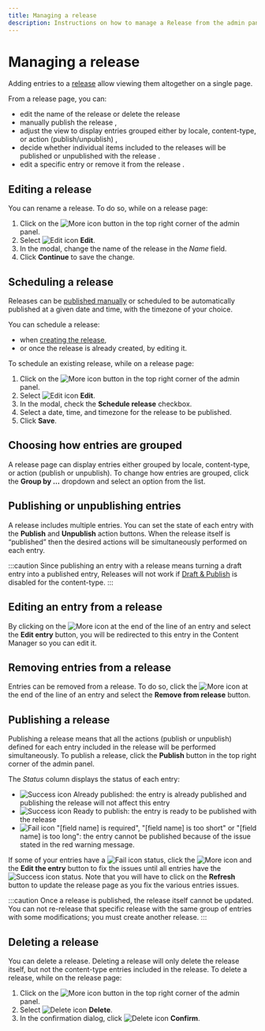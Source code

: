 ```yaml
---
title: Managing a release
description: Instructions on how to manage a Release from the admin panel
---
```



# Managing a release  

Adding entries to a [release](/user-docs/releases/introduction) allow viewing them altogether on a single page.





From a release page, you can:

- edit the name of the release or delete the release 
- manually publish the release ,
- adjust the view to display entries grouped either by locale, content-type, or action (publish/unpublish) ,
- decide whether individual items included to the releases will be published or unpublished with the release .
- edit a specific entry or remove it from the release .

## Editing a release

You can rename a release. To do so, while on a release page:

1. Click on the ![More icon](/img/assets/icons/more.svg) button in the top right corner of the admin panel.
2. Select ![Edit icon](/img/assets/icons/edit.svg) **Edit**.
3. In the modal, change the name of the release in the _Name_ field.
4. Click **Continue** to save the change.

## Scheduling a release

Releases can be [published manually](#publishing-a-release) or scheduled to be automatically published at a given date and time, with the timezone of your choice.

You can schedule a release:
- when [creating the release](/user-docs/releases/creating-a-release),
- or once the release is already created, by editing it.

To schedule an existing release, while on a release page:
1. Click on the ![More icon](/img/assets/icons/more.svg) button in the top right corner of the admin panel.
2. Select ![Edit icon](/img/assets/icons/edit.svg) **Edit**.
3. In the modal, check the **Schedule release** checkbox.
4. Select a date, time, and timezone for the release to be published.
5. Click **Save**.



## Choosing how entries are grouped

A release page can display entries either grouped by locale, content-type, or action (publish or unpublish). To change how entries are grouped, click the **Group by …** dropdown and select an option from the list.

## Publishing or unpublishing entries

A release includes multiple entries. You can set the state of each entry with the **Publish** and **Unpublish** action buttons. When the release itself is “published” then the desired actions will be simultaneously performed on each entry.

:::caution
Since publishing an entry with a release means turning a draft entry into a published entry, Releases will not work if [Draft & Publish](/user-docs/content-manager/saving-and-publishing-content) is disabled for the content-type.
:::

## Editing an entry from a release

By clicking on the ![More icon](/img/assets/icons/more.svg) at the end of the line of an entry and select the **Edit entry** button, you will be redirected to this entry in the Content Manager so you can edit it.

## Removing entries from a release

Entries can be removed from a release. To do so, click the ![More icon](/img/assets/icons/more.svg) at the end of the line of an entry and select the **Remove from release** button.

## Publishing a release

Publishing a release means that all the actions (publish or unpublish) defined for each entry included in the release will be performed simultaneously. To publish a release, click the **Publish** button in the top right corner of the admin panel.

The _Status_ column displays the status of each entry:

   - ![Success icon](/img/assets/icons/CheckCircle.svg) Already published: the entry is already published and publishing the release will not affect this entry 
   - ![Success icon](/img/assets/icons/CheckCircle.svg) Ready to publish: the entry is ready to  be published with the release
   - ![Fail icon](/img/assets/icons/CrossCircle.svg) "[field name] is required", "[field name] is too short" or "[field name] is too long": the entry cannot be published because of the issue stated in the red warning message. 
   
If some of your entries have a ![Fail icon](/img/assets/icons/CrossCircle.svg) status, click the ![More icon](/img/assets/icons/more.svg) and the **Edit the entry** button to fix the issues until all entries have the ![Success icon](/img/assets/icons/CheckCircle.svg) status. Note that you will have to click on the **Refresh** button to update the release page as you fix the various entries issues.

:::caution
Once a release is published, the release itself cannot be updated. You can not re-release that specific release with the same group of entries with some modifications; you must create another release.
:::

## Deleting a release

You can delete a release. Deleting a release will only delete the release itself, but not the content-type entries included in the release. To delete a release, while on the release page:

1. Click on the ![More icon](/img/assets/icons/more.svg) button in the top right corner of the admin panel.
2. Select ![Delete icon](/img/assets/icons/delete.svg) **Delete**.
3. In the confirmation dialog, click ![Delete icon](/img/assets/icons/delete.svg) **Confirm**.
